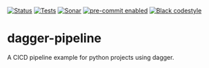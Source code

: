 [![Status][status badge]][status badge]
[![Tests][github actions badge]][github actions page]
[![Sonar][sonar-badge]][sonar-page]
[![pre-commit enabled][pre-commit badge]][pre-commit project]
[![Black codestyle][black badge]][black project]

[black badge]: https://img.shields.io/badge/code%20style-black-000000.svg
[black project]: https://github.com/psf/black
[github actions badge]: https://github.com/jasonwashburn/dagger-pipeline/workflows/Lint_And_Test/badge.svg
[github actions page]: https://github.com/jasonwashburn/dagger-pipeline/actions?workflow=dagger-pipeline
[sonar-badge]: https://sonarcloud.io/api/project_badges/measure?project=jasonwashburn_testing-dagger&metric=security_rating
[sonar-page]: https://sonarcloud.io/summary/new_code?id=jasonwashburn_testing-dagger
[pre-commit badge]: https://img.shields.io/badge/pre--commit-enabled-brightgreen?logo=pre-commit&logoColor=white
[pre-commit project]: https://pre-commit.com/
[status badge]: https://badgen.net/badge/status/alpha/d8624d

# dagger-pipeline

A CICD pipeline example for python projects using dagger.
